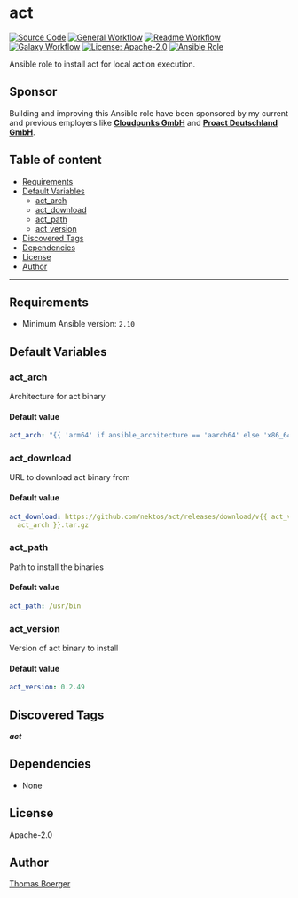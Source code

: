 # act

[![Source Code](https://img.shields.io/badge/github-source%20code-blue?logo=github&logoColor=white)](https://github.com/rolehippie/act)
[![General Workflow](https://github.com/rolehippie/act/actions/workflows/general.yml/badge.svg)](https://github.com/rolehippie/act/actions/workflows/general.yml)
[![Readme Workflow](https://github.com/rolehippie/act/actions/workflows/docs.yml/badge.svg)](https://github.com/rolehippie/act/actions/workflows/docs.yml)
[![Galaxy Workflow](https://github.com/rolehippie/act/actions/workflows/galaxy.yml/badge.svg)](https://github.com/rolehippie/act/actions/workflows/galaxy.yml)
[![License: Apache-2.0](https://img.shields.io/github/license/rolehippie/act)](https://github.com/rolehippie/act/blob/master/LICENSE)
[![Ansible Role](https://img.shields.io/badge/role-rolehippie.act-blue)](https://galaxy.ansible.com/rolehippie/act)

Ansible role to install act for local action execution.

## Sponsor

Building and improving this Ansible role have been sponsored by my current and previous employers like **[Cloudpunks GmbH](https://cloudpunks.de)** and **[Proact Deutschland GmbH](https://www.proact.eu)**.

## Table of content

- [Requirements](#requirements)
- [Default Variables](#default-variables)
  - [act_arch](#act_arch)
  - [act_download](#act_download)
  - [act_path](#act_path)
  - [act_version](#act_version)
- [Discovered Tags](#discovered-tags)
- [Dependencies](#dependencies)
- [License](#license)
- [Author](#author)

---

## Requirements

- Minimum Ansible version: `2.10`

## Default Variables

### act_arch

Architecture for act binary

#### Default value

```YAML
act_arch: "{{ 'arm64' if ansible_architecture == 'aarch64' else 'x86_64' }}"
```

### act_download

URL to download act binary from

#### Default value

```YAML
act_download: https://github.com/nektos/act/releases/download/v{{ act_version }}/act_Linux_{{
  act_arch }}.tar.gz
```

### act_path

Path to install the binaries

#### Default value

```YAML
act_path: /usr/bin
```

### act_version

Version of act binary to install

#### Default value

```YAML
act_version: 0.2.49
```

## Discovered Tags

**_act_**


## Dependencies

- None

## License

Apache-2.0

## Author

[Thomas Boerger](https://github.com/tboerger)
